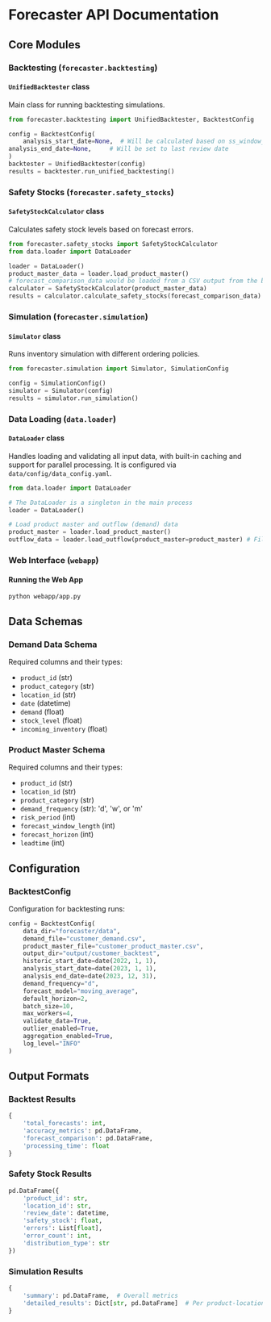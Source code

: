 # Forecaster API Documentation

## Core Modules

### Backtesting (`forecaster.backtesting`)

#### `UnifiedBacktester` class
Main class for running backtesting simulations.

```python
from forecaster.backtesting import UnifiedBacktester, BacktestConfig

config = BacktestConfig(
    analysis_start_date=None,  # Will be calculated based on ss_window_length and first review date
analysis_end_date=None,     # Will be set to last review date
)
backtester = UnifiedBacktester(config)
results = backtester.run_unified_backtesting()
```

### Safety Stocks (`forecaster.safety_stocks`)

#### `SafetyStockCalculator` class
Calculates safety stock levels based on forecast errors.

```python
from forecaster.safety_stocks import SafetyStockCalculator
from data.loader import DataLoader

loader = DataLoader()
product_master_data = loader.load_product_master()
# forecast_comparison_data would be loaded from a CSV output from the backtester
calculator = SafetyStockCalculator(product_master_data)
results = calculator.calculate_safety_stocks(forecast_comparison_data)
```

### Simulation (`forecaster.simulation`)

#### `Simulator` class
Runs inventory simulation with different ordering policies.

```python
from forecaster.simulation import Simulator, SimulationConfig

config = SimulationConfig()
simulator = Simulator(config)
results = simulator.run_simulation()
```

### Data Loading (`data.loader`)

#### `DataLoader` class
Handles loading and validating all input data, with built-in caching and support for parallel processing. It is configured via `data/config/data_config.yaml`.

```python
from data.loader import DataLoader

# The DataLoader is a singleton in the main process
loader = DataLoader()

# Load product master and outflow (demand) data
product_master = loader.load_product_master()
outflow_data = loader.load_outflow(product_master=product_master) # Filtering is optional but recommended
```

### Web Interface (`webapp`)

#### Running the Web App
```shell
python webapp/app.py
```

## Data Schemas

### Demand Data Schema
Required columns and their types:
- `product_id` (str)
- `product_category` (str)
- `location_id` (str)
- `date` (datetime)
- `demand` (float)
- `stock_level` (float)
- `incoming_inventory` (float)

### Product Master Schema
Required columns and their types:
- `product_id` (str)
- `location_id` (str)
- `product_category` (str)
- `demand_frequency` (str): 'd', 'w', or 'm'
- `risk_period` (int)
- `forecast_window_length` (int)
- `forecast_horizon` (int)
- `leadtime` (int)

## Configuration

### BacktestConfig
Configuration for backtesting runs:
```python
config = BacktestConfig(
    data_dir="forecaster/data",
    demand_file="customer_demand.csv",
    product_master_file="customer_product_master.csv",
    output_dir="output/customer_backtest",
    historic_start_date=date(2022, 1, 1),
    analysis_start_date=date(2023, 1, 1),
    analysis_end_date=date(2023, 12, 31),
    demand_frequency="d",
    forecast_model="moving_average",
    default_horizon=2,
    batch_size=10,
    max_workers=4,
    validate_data=True,
    outlier_enabled=True,
    aggregation_enabled=True,
    log_level="INFO"
)
```

## Output Formats

### Backtest Results
```python
{
    'total_forecasts': int,
    'accuracy_metrics': pd.DataFrame,
    'forecast_comparison': pd.DataFrame,
    'processing_time': float
}
```

### Safety Stock Results
```python
pd.DataFrame({
    'product_id': str,
    'location_id': str,
    'review_date': datetime,
    'safety_stock': float,
    'errors': List[float],
    'error_count': int,
    'distribution_type': str
})
```

### Simulation Results
```python
{
    'summary': pd.DataFrame,  # Overall metrics
    'detailed_results': Dict[str, pd.DataFrame]  # Per product-location results
}
``` 